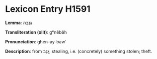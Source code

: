# Lexicon Entry H1591

**Lemma**: גְּנֵבָה

**Transliteration (xlit)**: gᵉnêbâh

**Pronunciation**: ghen-ay-baw'

**Description**:
from גָּנַב; stealing, i.e. (concretely) something stolen; theft.
